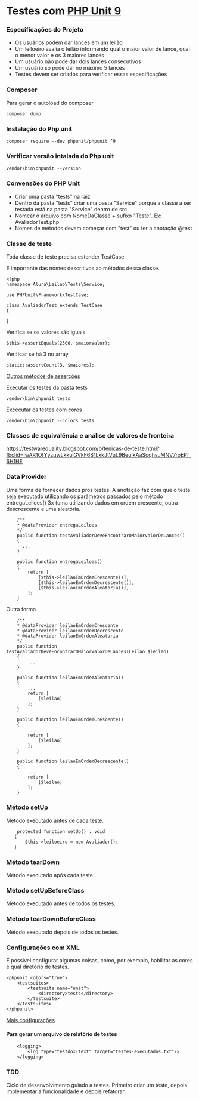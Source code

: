 # Testes com [PHP Unit 9](https://phpunit.de)

### Especificações do Projeto
- Os usuários podem dar lances em um leilão
- Um leiloeiro avalia o leilão informando qual o maior valor de lance, qual o menor valor e os 3 maiores lances
- Um usuário não pode dar dois lances consecutivos
- Um usuário só pode dar no máximo 5 lances
- Testes devem ser criados para verificar essas especificações

### Composer
Para gerar o autoload do composer
```
composer dump
```

### Instalação do Php unit
```
composer require --dev phpunit/phpunit ^9
```

### Verificar versão intalada do Php unit
```
vendor\bin\phpunit --version
```

### Convensões do PHP Unit
- Criar uma pasta "tests" na raiz
- Dentro da pasta "tests" criar uma pasta "Service" porque a classe a ser testada está na pasta "Service" dentro de src
- Nomear o arquivo com NomeDaClasse + sufixo "Teste". Ex: AvaliadorTest.php
- Nomes de métodos devem começar com "test" ou ter a anotação @test

### Classe de teste

Toda classe de teste precisa estender TestCase. 

É importante das nomes descritivos ao métodos dessa classe. 

```
<?php
namespace Alura\Leilao\Tests\Service;

use PHPUnit\Framework\TestCase;

class AvaliadorTest extends TestCase
{

}
```

Verifica se os valores são iguais
```
$this->assertEquals(2500, $maiorValor);
```

Verificar se há 3 no array
```
static::assertCount(3, $maiores);
```

[Outros métodos de asserções](https://phpunit.readthedocs.io/en/8.5/assertions.html)

Executar os testes da pasta tests
```
vendor\bin\phpunit tests
```

Excecutar os testes com cores
```
vendor\bin\phpunit --colors tests
```

### Classes de equivalência e análise de valores de fronteira
https://testwarequality.blogspot.com/p/tenicas-de-teste.html?fbclid=IwAR1OfYyzuwLkkulGVkF6S1LxkJtVuL9BeuIkAaSoqhsuMNV7roEPf_6H1HE

### Data Provider
Uma forma de fornecer dados pros testes. A anotação faz com que o teste seja executado utilizando os parâmetros passados pelo método entregaLeiloes() 3x (uma utilizando dados em ordem crescente, outra descrescente e uma aleatória. 

```
    /** 
    * @dataProvider entregaLeiloes
    */
    public function testAvaliadorDeveEncontrarOMaiorValorDeLances()
    {
      ...
    }
    
    public function entregaLeiloes()
    {
        return [
            [$this->leilaoEmOrdemCrescente()],
            [$this->leilaoEmOrdemDecrescente()],
            [$this->leilaoEmOrdemAleatoria()],
        ];
    }
```

Outra forma
```
    /** 
    * @dataProvider leilaoEmOrdemCrescente
    * @dataProvider leilaoEmOrdemDecrescente
    * @dataProvider leilaoEmOrdemAleatoria
    */
    public function testAvaliadorDeveEncontrarOMaiorValorDeLances(Leilao $leilao)
    {
        ...
    }
    
    public function leilaoEmOrdemAleatoria()
    {
        ...
        return [
            [$leilao]
        ];
    }
    
    public function leilaoEmOrdemCrescente()
    {
        ...
        return [
            [$leilao]
        ];
    }
    
    public function leilaoEmOrdemDecrescente()
    {
        ...
        return [
            [$leilao]
        ];
    }
 ```
 
 ### Método setUp
 Método executado antes de cada teste.
 ```
     protected function setUp() : void
    {
        $this->leiloeiro = new Avaliador();
    }
```

### Método tearDown
Método executado após cada teste.

### Método setUpBeforeClass
Método executado antes de todos os testes. 

### Método tearDownBeforeClass
Método executado depois de todos os testes.

### Configurações com XML
É possivel configurar algumas coisas, como, por exemplo, habilitar as cores e qual diretório de testes.

```
<phpunit colors="true">
    <testsuites>
        <testsuite name="unit">
            <directory>tests</directory>
        </testsuite>
    </testsuites>
</phpunit>
```
[Mais configurações](https://phpunit.readthedocs.io/en/9.5/configuration.html)

#### Para gerar um arquivo de relatório de testes
```
    <logging>
        <log type="testdox-text" target="testes-executados.txt"/>
    </logging>
```

### TDD
Ciclo de desenvolvimento guiado a testes. 
Primeiro criar um teste, depois implementar a funcionalidade e depois refatorar. 




 





